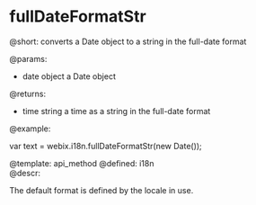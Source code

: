 fullDateFormatStr
=============


@short: converts a Date object to a string in the full-date format 
	

@params:
- date    object     a Date object

@returns:
- time    string    a time as a string in the full-date format

	

@example:

var text = webix.i18n.fullDateFormatStr(new Date());

@template:	api_method
@defined:	i18n	
@descr:


The default format is defined by the locale in use.
